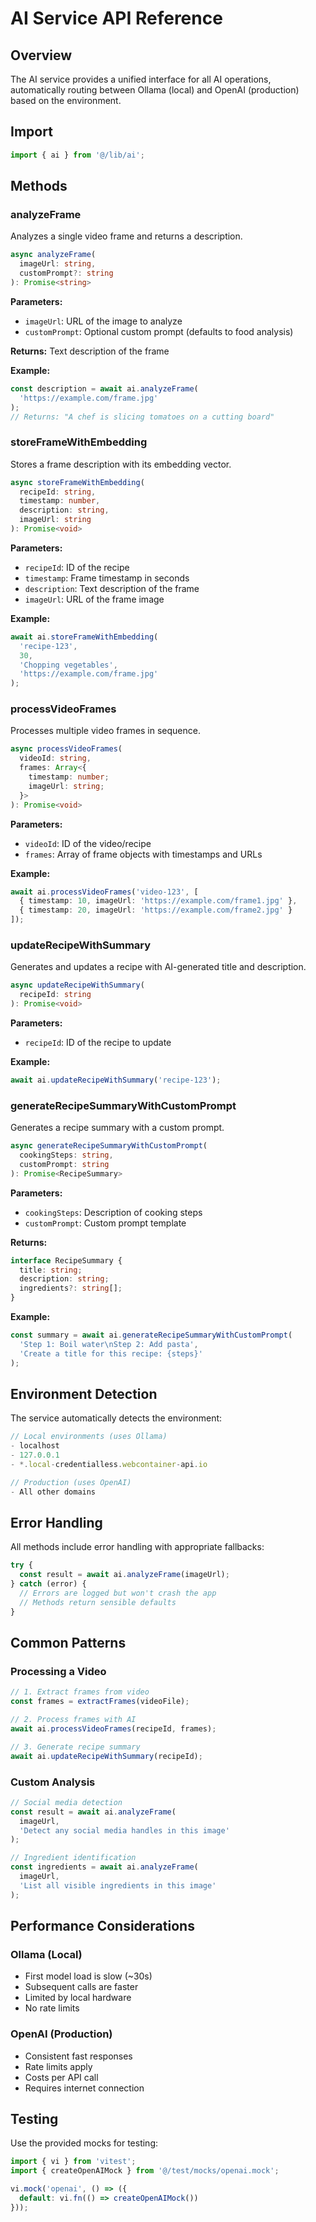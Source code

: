 # AI Service API Reference

## Overview

The AI service provides a unified interface for all AI operations, automatically routing between Ollama (local) and OpenAI (production) based on the environment.

## Import

```typescript
import { ai } from '@/lib/ai';
```

## Methods

### analyzeFrame

Analyzes a single video frame and returns a description.

```typescript
async analyzeFrame(
  imageUrl: string, 
  customPrompt?: string
): Promise<string>
```

**Parameters:**
- `imageUrl`: URL of the image to analyze
- `customPrompt`: Optional custom prompt (defaults to food analysis)

**Returns:** Text description of the frame

**Example:**
```typescript
const description = await ai.analyzeFrame(
  'https://example.com/frame.jpg'
);
// Returns: "A chef is slicing tomatoes on a cutting board"
```

### storeFrameWithEmbedding

Stores a frame description with its embedding vector.

```typescript
async storeFrameWithEmbedding(
  recipeId: string,
  timestamp: number,
  description: string,
  imageUrl: string
): Promise<void>
```

**Parameters:**
- `recipeId`: ID of the recipe
- `timestamp`: Frame timestamp in seconds
- `description`: Text description of the frame
- `imageUrl`: URL of the frame image

**Example:**
```typescript
await ai.storeFrameWithEmbedding(
  'recipe-123',
  30,
  'Chopping vegetables',
  'https://example.com/frame.jpg'
);
```

### processVideoFrames

Processes multiple video frames in sequence.

```typescript
async processVideoFrames(
  videoId: string,
  frames: Array<{
    timestamp: number;
    imageUrl: string;
  }>
): Promise<void>
```

**Parameters:**
- `videoId`: ID of the video/recipe
- `frames`: Array of frame objects with timestamps and URLs

**Example:**
```typescript
await ai.processVideoFrames('video-123', [
  { timestamp: 10, imageUrl: 'https://example.com/frame1.jpg' },
  { timestamp: 20, imageUrl: 'https://example.com/frame2.jpg' }
]);
```

### updateRecipeWithSummary

Generates and updates a recipe with AI-generated title and description.

```typescript
async updateRecipeWithSummary(
  recipeId: string
): Promise<void>
```

**Parameters:**
- `recipeId`: ID of the recipe to update

**Example:**
```typescript
await ai.updateRecipeWithSummary('recipe-123');
```

### generateRecipeSummaryWithCustomPrompt

Generates a recipe summary with a custom prompt.

```typescript
async generateRecipeSummaryWithCustomPrompt(
  cookingSteps: string,
  customPrompt: string
): Promise<RecipeSummary>
```

**Parameters:**
- `cookingSteps`: Description of cooking steps
- `customPrompt`: Custom prompt template

**Returns:**
```typescript
interface RecipeSummary {
  title: string;
  description: string;
  ingredients?: string[];
}
```

**Example:**
```typescript
const summary = await ai.generateRecipeSummaryWithCustomPrompt(
  'Step 1: Boil water\nStep 2: Add pasta',
  'Create a title for this recipe: {steps}'
);
```

## Environment Detection

The service automatically detects the environment:

```typescript
// Local environments (uses Ollama)
- localhost
- 127.0.0.1
- *.local-credentialless.webcontainer-api.io

// Production (uses OpenAI)
- All other domains
```

## Error Handling

All methods include error handling with appropriate fallbacks:

```typescript
try {
  const result = await ai.analyzeFrame(imageUrl);
} catch (error) {
  // Errors are logged but won't crash the app
  // Methods return sensible defaults
}
```

## Common Patterns

### Processing a Video

```typescript
// 1. Extract frames from video
const frames = extractFrames(videoFile);

// 2. Process frames with AI
await ai.processVideoFrames(recipeId, frames);

// 3. Generate recipe summary
await ai.updateRecipeWithSummary(recipeId);
```

### Custom Analysis

```typescript
// Social media detection
const result = await ai.analyzeFrame(
  imageUrl,
  'Detect any social media handles in this image'
);

// Ingredient identification
const ingredients = await ai.analyzeFrame(
  imageUrl,
  'List all visible ingredients in this image'
);
```

## Performance Considerations

### Ollama (Local)
- First model load is slow (~30s)
- Subsequent calls are faster
- Limited by local hardware
- No rate limits

### OpenAI (Production)
- Consistent fast responses
- Rate limits apply
- Costs per API call
- Requires internet connection

## Testing

Use the provided mocks for testing:

```typescript
import { vi } from 'vitest';
import { createOpenAIMock } from '@/test/mocks/openai.mock';

vi.mock('openai', () => ({
  default: vi.fn(() => createOpenAIMock())
}));
```